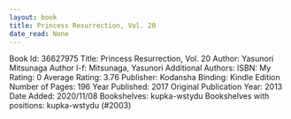 ```yaml
---
layout: book
title: Princess Resurrection, Vol. 20
date_read: None
---
```


Book Id: 36627975
Title: Princess Resurrection, Vol. 20
Author: Yasunori Mitsunaga
Author l-f: Mitsunaga, Yasunori
Additional Authors: 
ISBN: 
My Rating: 0
Average Rating: 3.76
Publisher: Kodansha
Binding: Kindle Edition
Number of Pages: 196
Year Published: 2017
Original Publication Year: 2013
Date Added: 2020/11/08
Bookshelves: kupka-wstydu
Bookshelves with positions: kupka-wstydu (#2003)

